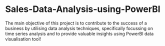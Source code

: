 # Sales-Data-Analysis-using-PowerBI
The main objective of this project is to contribute to the success of a business by utilising data analysis techniques, specifically focussing on time series analysis and to provide valuable insights using PowerBI data visualisation tool!
